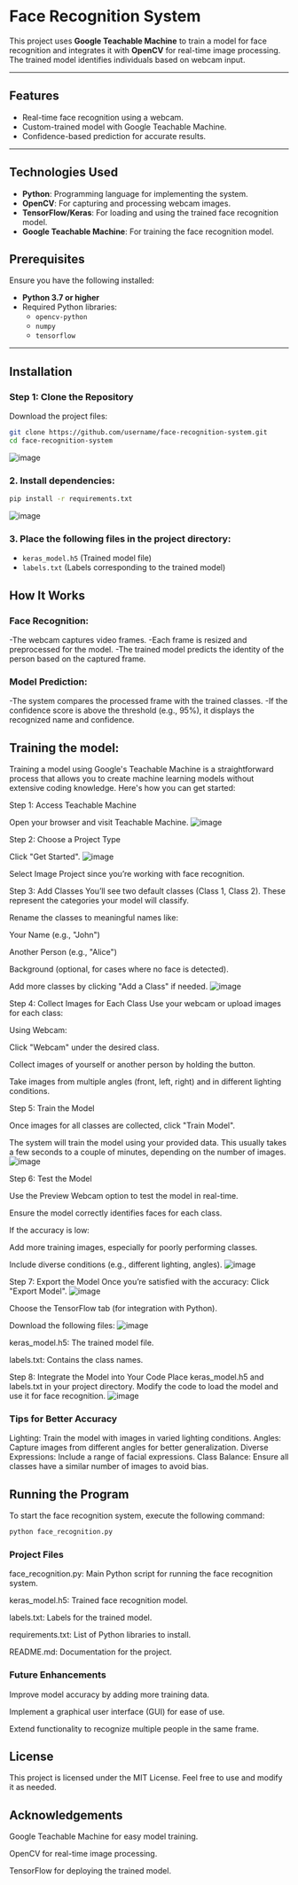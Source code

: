 # Face Recognition System

This project uses **Google Teachable Machine** to train a model for face recognition and integrates it with **OpenCV** for real-time image processing. The trained model identifies individuals based on webcam input.

---

## Features
- Real-time face recognition using a webcam.
- Custom-trained model with Google Teachable Machine.
- Confidence-based prediction for accurate results.

---

## Technologies Used
- **Python**: Programming language for implementing the system.
- **OpenCV**: For capturing and processing webcam images.
- **TensorFlow/Keras**: For loading and using the trained face recognition model.
- **Google Teachable Machine**: For training the face recognition model.


## Prerequisites
Ensure you have the following installed:
- **Python 3.7 or higher**
- Required Python libraries:
  - `opencv-python`
  - `numpy`
  - `tensorflow`

---

## Installation

### **Step 1: Clone the Repository**
Download the project files:
```bash
git clone https://github.com/username/face-recognition-system.git
cd face-recognition-system
```
![image](https://github.com/user-attachments/assets/a016fe25-f81e-4257-9057-86099225368f)

### **2. Install dependencies:**
   ```bash
   pip install -r requirements.txt
```
![image](https://github.com/user-attachments/assets/bcd68c81-1c2e-4db7-8700-392aab26440b)
### **3. Place the following files in the project directory:**
   - `keras_model.h5` (Trained model file)
   - `labels.txt` (Labels corresponding to the trained model)

## How It Works
### Face Recognition:
-The webcam captures video frames.
-Each frame is resized and preprocessed for the model.
-The trained model predicts the identity of the person based on the captured frame.

### Model Prediction:
-The system compares the processed frame with the trained classes.
-If the confidence score is above the threshold (e.g., 95%), it displays the recognized name and confidence.

## Training the model:
Training a model using Google's Teachable Machine is a straightforward process that allows you to create machine learning models without extensive coding knowledge. Here's how you can get started:

Step 1: Access Teachable Machine

Open your browser and visit Teachable Machine.
![image](https://github.com/user-attachments/assets/3d531afa-83f4-4b11-9bc1-23937984934d)

Step 2: Choose a Project Type

Click "Get Started".
![image](https://github.com/user-attachments/assets/36c9d313-85bd-4e83-9ae6-f4cd16f33d99)

Select Image Project since you’re working with face recognition.

Step 3: Add Classes
You’ll see two default classes (Class 1, Class 2). These represent the categories your model will classify.

Rename the classes to meaningful names like:

Your Name (e.g., "John")


Another Person (e.g., "Alice")

Background (optional, for cases where no face is detected).

Add more classes by clicking "Add a Class" if needed.
![image](https://github.com/user-attachments/assets/de4ec51d-7c60-483c-9fbb-ccae466001d6)

Step 4: Collect Images for Each Class
Use your webcam or upload images for each class:

Using Webcam:

Click "Webcam" under the desired class.

Collect images of yourself or another person by holding the button.

Take images from multiple angles (front, left, right) and in different lighting conditions.

Step 5: Train the Model

Once images for all classes are collected, click "Train Model".

The system will train the model using your provided data. This usually takes a few seconds to a couple of minutes, depending on the number of images.
![image](https://github.com/user-attachments/assets/fb1fb6c2-677e-4028-8df5-062a74c116c4)

Step 6: Test the Model

Use the Preview Webcam option to test the model in real-time.

Ensure the model correctly identifies faces for each class.

If the accuracy is low:

Add more training images, especially for poorly performing classes.

Include diverse conditions (e.g., different lighting, angles).
![image](https://github.com/user-attachments/assets/048b8598-f4ae-4619-b85e-b48af0701dda)

Step 7: Export the Model
Once you’re satisfied with the accuracy:
Click "Export Model".
![image](https://github.com/user-attachments/assets/3f73fed0-a278-4422-9e85-3c86c8fd831e)

Choose the TensorFlow tab (for integration with Python).

Download the following files:
![image](https://github.com/user-attachments/assets/6914d897-de04-4c0a-9537-9005d7cfb9b7)

keras_model.h5: The trained model file.

labels.txt: Contains the class names.

Step 8: Integrate the Model into Your Code
Place keras_model.h5 and labels.txt in your project directory.
Modify the code to load the model and use it for face recognition.
![image](https://github.com/user-attachments/assets/43b86731-3b81-4b10-a47f-3a2f7dbfa0d9)

### Tips for Better Accuracy
Lighting: Train the model with images in varied lighting conditions.
Angles: Capture images from different angles for better generalization.
Diverse Expressions: Include a range of facial expressions.
Class Balance: Ensure all classes have a similar number of images to avoid bias.

## Running the Program
To start the face recognition system, execute the following command:
```bash
python face_recognition.py
```
### Project Files
face_recognition.py: Main Python script for running the face recognition system.

keras_model.h5: Trained face recognition model.


labels.txt: Labels for the trained model.

requirements.txt: List of Python libraries to install.

README.md: Documentation for the project.

### Future Enhancements
Improve model accuracy by adding more training data.

Implement a graphical user interface (GUI) for ease of use.

Extend functionality to recognize multiple people in the same frame.

## License
This project is licensed under the MIT License. Feel free to use and modify it as needed.

## Acknowledgements
Google Teachable Machine for easy model training.

OpenCV for real-time image processing.

TensorFlow for deploying the trained model.

